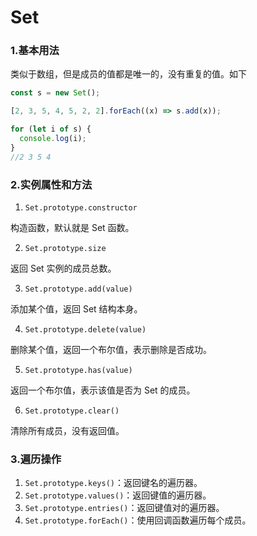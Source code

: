 # Set

### 1.基本用法

类似于数组，但是成员的值都是唯一的，没有重复的值。如下

```js
const s = new Set();

[2, 3, 5, 4, 5, 2, 2].forEach((x) => s.add(x));

for (let i of s) {
  console.log(i);
}
//2 3 5 4
```

### 2.实例属性和方法

1. `Set.prototype.constructor`

构造函数，默认就是 Set 函数。

2. `Set.prototype.size`

返回 Set 实例的成员总数。

3. `Set.prototype.add(value)`

添加某个值，返回 Set 结构本身。

4. `Set.prototype.delete(value)`

删除某个值，返回一个布尔值，表示删除是否成功。

5. `Set.prototype.has(value)`

返回一个布尔值，表示该值是否为 Set 的成员。

6. `Set.prototype.clear()`

清除所有成员，没有返回值。

### 3.遍历操作

1. `Set.prototype.keys()`：返回键名的遍历器。
2. `Set.prototype.values()`：返回键值的遍历器。
3. `Set.prototype.entries()`：返回键值对的遍历器。
4. `Set.prototype.forEach()`：使用回调函数遍历每个成员。
